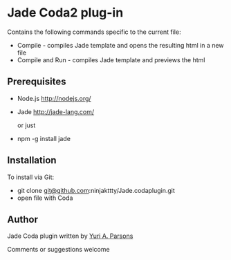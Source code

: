 Jade Coda2 plug-in
===================

Contains the following commands specific to the current file:

* Compile - compiles Jade template and opens the resulting html in a new file
* Compile and Run - compiles Jade template and previews the html

Prerequisites
-------------

- Node.js http://nodejs.org/

- Jade http://jade-lang.com/ 
 
  or just
  
- npm -g install jade



Installation
------------

To install via Git:

- git clone git@github.com:ninjakttty/Jade.codaplugin.git
- open file with Coda

Author
------

Jade Coda plugin written by [Yuri A. Parsons](http://github.com/ninjakttty)

Comments or suggestions welcome 